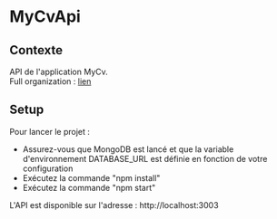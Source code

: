 # MyCvApi

## Contexte
API de l'application MyCv.  
Full organization : [lien](https://github.com/EFREi-Renforcement-Js-groupe-TDA)

## Setup

Pour lancer le projet :
- Assurez-vous que MongoDB est lancé et que la variable d'environnement DATABASE_URL est définie en fonction de votre configuration
- Exécutez la commande "npm install"
- Exécutez la commande "npm start"

L'API est disponible sur l'adresse : http://localhost:3003
